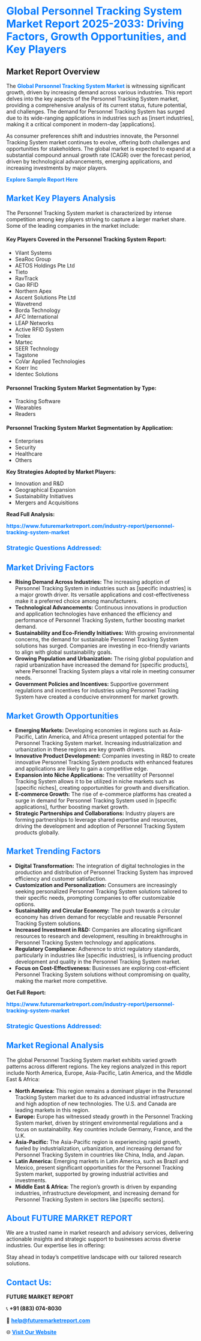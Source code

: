 <h1 style="color: #007BFF;">Global Personnel Tracking System Market Report 2025-2033: Driving Factors, Growth Opportunities, and Key Players</h1>

<section id="overview">
<h2>Market Report Overview</h2>
<p>The <a href="https://www.futuremarketreport.com/industry-report/personnel-tracking-system-market" style="color: #007BFF; text-decoration: none;"><strong>Global Personnel Tracking System Market</strong></a> is witnessing significant growth, driven by increasing demand across various industries. This report delves into the key aspects of the Personnel Tracking System market, providing a comprehensive analysis of its current status, future potential, and challenges. The demand for Personnel Tracking System has surged due to its wide-ranging applications in industries such as [insert industries], making it a critical component in modern-day [applications].</p>
<p>As consumer preferences shift and industries innovate, the Personnel Tracking System market continues to evolve, offering both challenges and opportunities for stakeholders. The global market is expected to expand at a substantial compound annual growth rate (CAGR) over the forecast period, driven by technological advancements, emerging applications, and increasing investments by major players.</p>
</section>

<section id="overview">
<p><a href="https://www.futuremarketreport.com/request-sample/reportId=56143" style="color: #007BFF; text-decoration: none;"><strong>Explore Sample Report Here</strong></a></p>
</section>

<section id="key-players">
<h2 style="color: #007BFF;">Market Key Players Analysis</h2>
<p>The Personnel Tracking System market is characterized by intense competition among key players striving to capture a larger market share. Some of the leading companies in the market include:</p>
<h4>Key Players Covered in the Personnel Tracking System Report:</h4>
<ul><li>Vilant Systems</li><li>SeaRoc Group</li><li>AETOS Holdings Pte Ltd</li><li>Tieto</li><li>RavTrack</li><li>Gao RFID</li><li>Northern Apex</li><li>Ascent Solutions Pte Ltd</li><li>Wavetrend</li><li>Borda Technology</li><li>AFC International</li><li>LEAP Networks</li><li>Active RFID System</li><li>Trolex</li><li>Martec</li><li>SEER Technology</li><li>Tagstone</li><li>CoVar Applied Technologies</li><li>Koerr Inc</li><li>Identec Solutions</li></ul>
<h4>Personnel Tracking System Market Segmentation by Type:</h4>
<ul><li>Tracking Software</li><li>Wearables</li><li>Readers</li></ul>

<h4>Personnel Tracking System Market Segmentation by Application:</h4>
<ul><li>Enterprises</li><li>Security</li><li>Healthcare</li><li>Others</li></ul>
<p><strong>Key Strategies Adopted by Market Players:</strong></p>
<ul>
<li>Innovation and R&D</li>
<li>Geographical Expansion</li>
<li>Sustainability Initiatives</li>
<li>Mergers and Acquisitions</li>
</ul>
</section>

<section>
<p><strong>Read Full Analysis: </strong></p><a href="https://www.futuremarketreport.com/industry-report/personnel-tracking-system-market" style="color: #007BFF; text-decoration: none;"><strong>https://www.futuremarketreport.com/industry-report/personnel-tracking-system-market</strong></a>
<h3 style="color: #007BFF;">Strategic Questions Addressed:</h3>
</section>

<section id="driving-factors">
<h2 style="color: #007BFF;">Market Driving Factors</h2>
<ul>
<li><strong>Rising Demand Across Industries:</strong> The increasing adoption of Personnel Tracking System in industries such as [specific industries] is a major growth driver. Its versatile applications and cost-effectiveness make it a preferred choice among manufacturers.</li>
<li><strong>Technological Advancements:</strong> Continuous innovations in production and application technologies have enhanced the efficiency and performance of Personnel Tracking System, further boosting market demand.</li>
<li><strong>Sustainability and Eco-Friendly Initiatives:</strong> With growing environmental concerns, the demand for sustainable Personnel Tracking System solutions has surged. Companies are investing in eco-friendly variants to align with global sustainability goals.</li>
<li><strong>Growing Population and Urbanization:</strong> The rising global population and rapid urbanization have increased the demand for [specific products], where Personnel Tracking System plays a vital role in meeting consumer needs.</li>
<li><strong>Government Policies and Incentives:</strong> Supportive government regulations and incentives for industries using Personnel Tracking System have created a conducive environment for market growth.</li>
</ul>
</section>

<section id="growth-opportunities">
<h2 style="color: #007BFF;">Market Growth Opportunities</h2>
<ul>
<li><strong>Emerging Markets:</strong> Developing economies in regions such as Asia-Pacific, Latin America, and Africa present untapped potential for the Personnel Tracking System market. Increasing industrialization and urbanization in these regions are key growth drivers.</li>
<li><strong>Innovative Product Development:</strong> Companies investing in R&D to create innovative Personnel Tracking System products with enhanced features and applications are likely to gain a competitive edge.</li>
<li><strong>Expansion into Niche Applications:</strong> The versatility of Personnel Tracking System allows it to be utilized in niche markets such as [specific niches], creating opportunities for growth and diversification.</li>
<li><strong>E-commerce Growth:</strong> The rise of e-commerce platforms has created a surge in demand for Personnel Tracking System used in [specific applications], further boosting market growth.</li>
<li><strong>Strategic Partnerships and Collaborations:</strong> Industry players are forming partnerships to leverage shared expertise and resources, driving the development and adoption of Personnel Tracking System products globally.</li>
</ul>
</section>

<section id="trending-factors">
<h2 style="color: #007BFF;">Market Trending Factors</h2>
<ul>
<li><strong>Digital Transformation:</strong> The integration of digital technologies in the production and distribution of Personnel Tracking System has improved efficiency and customer satisfaction.</li>
<li><strong>Customization and Personalization:</strong> Consumers are increasingly seeking personalized Personnel Tracking System solutions tailored to their specific needs, prompting companies to offer customizable options.</li>
<li><strong>Sustainability and Circular Economy:</strong> The push towards a circular economy has driven demand for recyclable and reusable Personnel Tracking System solutions.</li>
<li><strong>Increased Investment in R&D:</strong> Companies are allocating significant resources to research and development, resulting in breakthroughs in Personnel Tracking System technology and applications.</li>
<li><strong>Regulatory Compliance:</strong> Adherence to strict regulatory standards, particularly in industries like [specific industries], is influencing product development and quality in the Personnel Tracking System market.</li>
<li><strong>Focus on Cost-Effectiveness:</strong> Businesses are exploring cost-efficient Personnel Tracking System solutions without compromising on quality, making the market more competitive.</li>
</ul>
</section>

<section>
<p><strong>Get Full Report: </strong></p><a href="https://www.futuremarketreport.com/industry-report/personnel-tracking-system-market" style="color: #007BFF; text-decoration: none;"><strong>https://www.futuremarketreport.com/industry-report/personnel-tracking-system-market</strong></a>
<h3 style="color: #007BFF;">Strategic Questions Addressed:</h3>
</section>


<section id="regional-analysis">
<h2 style="color: #007BFF;">Market Regional Analysis</h2>
<p>The global Personnel Tracking System market exhibits varied growth patterns across different regions. The key regions analyzed in this report include North America, Europe, Asia-Pacific, Latin America, and the Middle East & Africa:</p>
<ul>
<li><strong>North America:</strong> This region remains a dominant player in the Personnel Tracking System market due to its advanced industrial infrastructure and high adoption of new technologies. The U.S. and Canada are leading markets in this region.</li>
<li><strong>Europe:</strong> Europe has witnessed steady growth in the Personnel Tracking System market, driven by stringent environmental regulations and a focus on sustainability. Key countries include Germany, France, and the U.K.</li>
<li><strong>Asia-Pacific:</strong> The Asia-Pacific region is experiencing rapid growth, fueled by industrialization, urbanization, and increasing demand for Personnel Tracking System in countries like China, India, and Japan.</li>
<li><strong>Latin America:</strong> Emerging markets in Latin America, such as Brazil and Mexico, present significant opportunities for the Personnel Tracking System market, supported by growing industrial activities and investments.</li>
<li><strong>Middle East & Africa:</strong> The region’s growth is driven by expanding industries, infrastructure development, and increasing demand for Personnel Tracking System in sectors like [specific sectors].</li>
</ul>
</section>

<footer>
<h2 style="color: #007BFF;">About FUTURE MARKET REPORT</h2>
<p>We are a trusted name in market research and advisory services, delivering actionable insights and strategic support to businesses across diverse industries. Our expertise lies in offering:</p>

<p>Stay ahead in today’s competitive landscape with our tailored research solutions.</p>

<h2 style="color: #007BFF;">Contact Us:</h2>
<p><strong>FUTURE MARKET REPORT</strong></p>
<p>📞 <strong>+91 (883) 074-8030</strong></p>
<p>📧 <strong><a href="mailto:help@futuremarketreport.com" style="color: #007BFF;">help@futuremarketreport.com</a></strong></p>
<p>🌐 <strong><a href="https://www.futuremarketreport.com/" style="color: #007BFF;">Visit Our Website</a></strong></p>
</footer>